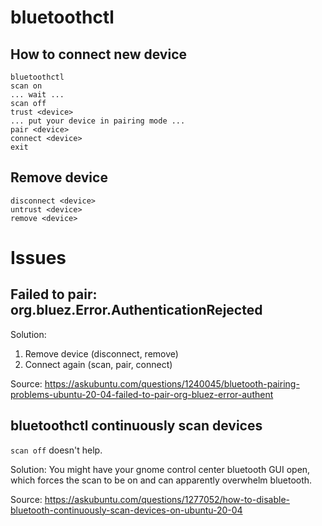 # bluetoothctl

## How to connect new device

```
bluetoothctl
scan on
... wait ...
scan off
trust <device>
... put your device in pairing mode ...
pair <device>
connect <device>
exit
```

## Remove device

```
disconnect <device>
untrust <device>
remove <device>
```

# Issues

## Failed to pair: org.bluez.Error.AuthenticationRejected

Solution:

1. Remove device (disconnect, remove)
2. Connect again (scan, pair, connect)

Source: https://askubuntu.com/questions/1240045/bluetooth-pairing-problems-ubuntu-20-04-failed-to-pair-org-bluez-error-authent


## bluetoothctl continuously scan devices

`scan off` doesn't help. 

Solution: You might have your gnome control center bluetooth GUI open, which forces the scan to be on and can apparently overwhelm bluetooth.

Source: https://askubuntu.com/questions/1277052/how-to-disable-bluetooth-continuously-scan-devices-on-ubuntu-20-04